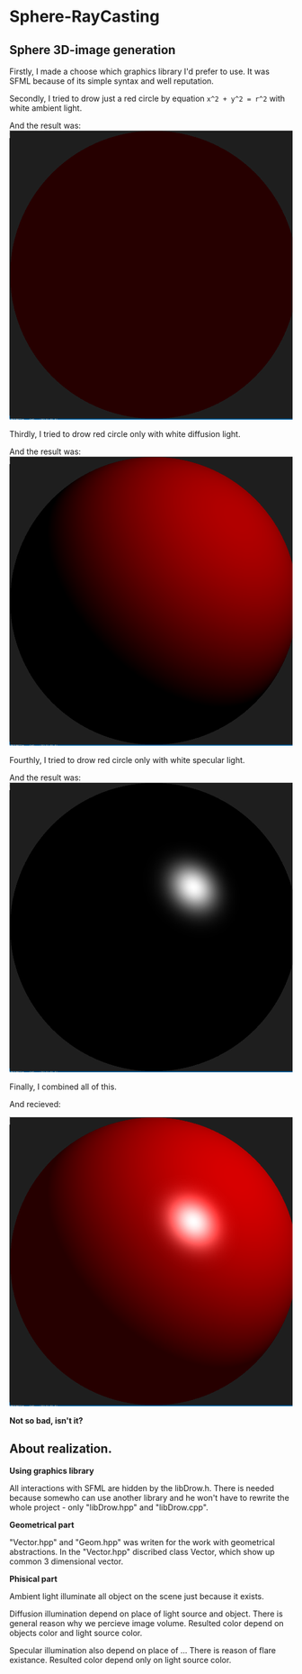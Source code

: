 # Sphere-RayCasting
Sphere 3D-image generation
---
Firstly, I made a choose which graphics library I'd prefer to use. It was SFML because of its simple syntax and well reputation.

Secondly, I tried to drow just a red circle by equation `x^2 + y^2 = r^2` with white ambient light.

And the result was:
![Alt Text](https://github.com/romasheck/Sphere-RayCasting/blob/51914f218247e1ca1487a05135fc8a1e3b285dcd/sources%20for%20git/Screenshot%20from%202022-10-01%2022-34-39.png)


Thirdly, I tried to drow red circle only with white diffusion light.

And the result was:
![Alt Text](https://github.com/romasheck/Sphere-RayCasting/blob/51914f218247e1ca1487a05135fc8a1e3b285dcd/sources%20for%20git/Screenshot%20from%202022-10-01%2022-36-06.png)


Fourthly, I tried to drow red circle only with white specular light.

And the result was:
![Alt Text](https://github.com/romasheck/Sphere-RayCasting/blob/51914f218247e1ca1487a05135fc8a1e3b285dcd/sources%20for%20git/Screenshot%20from%202022-10-01%2022-37-10.png)

Finally, I combined all of this.

And recieved:

![Alt Text](https://github.com/romasheck/Sphere-RayCasting/blob/51914f218247e1ca1487a05135fc8a1e3b285dcd/sources%20for%20git/Screenshot%20from%202022-10-01%2022-38-11.png)

**Not so bad, isn't it?**


About realization.
---

**Using graphics library**

All interactions with SFML are hidden by the libDrow.h. There is needed because somewho can use another library and he won't have to rewrite the whole project - only "libDrow.hpp" and "libDrow.cpp".


**Geometrical part**

"Vector.hpp" and "Geom.hpp" was writen for the work with geometrical abstractions. In the "Vector.hpp" discribed class Vector, which show up common 3 dimensional vector.


**Phisical part**

Ambient light illuminate all object on the scene just because it exists. 

Diffusion illumination depend on place of light source and object. There is general reason why we percieve image volume. Resulted color depend on objects color and light source color. 

Specular illumination also depend on place of ... There is reason of flare existance. Resulted color depend only on light source color.
